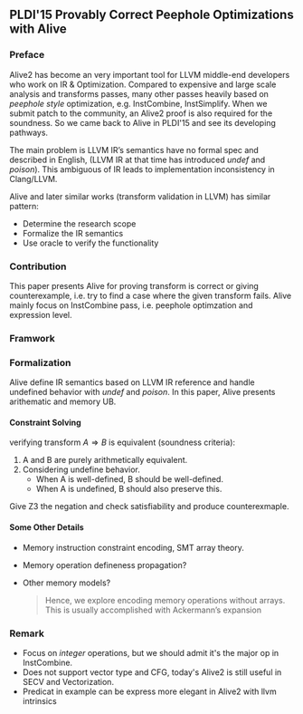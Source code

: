 ## PLDI'15 Provably Correct Peephole Optimizations with Alive

### Preface

Alive2 has become an very important tool for LLVM middle-end developers who work on IR & Optimization.
Compared to expensive and large scale analysis and transforms passes, many other passes heavily based on _peephole style_ optimization, e.g. InstCombine, InstSimplify.
When we submit patch to the community, an Alive2 proof is also required for the soundness.
So we came back to Alive in PLDI'15 and see its developing pathways.

The main problem is LLVM IR’s semantics have no formal spec and described in English, (LLVM IR at that time has introduced _undef_ and _poison_).
This ambiguous of IR leads to implementation inconsistency in Clang/LLVM.

Alive and later similar works (transform validation in LLVM) has similar pattern:
- Determine the research scope
- Formalize the IR semantics
- Use oracle to verify the functionality

### Contribution

This paper presents Alive for proving transform is correct or giving counterexample, i.e. try to find a case where the given transform fails.
Alive mainly focus on InstCombine pass, i.e. peephole optimzation and expression level.

### Framwork

### Formalization

Alive define IR semantics based on LLVM IR reference and handle undefined behavior with _undef_ and _poison_.
In this paper, Alive presents arithematic and memory UB.

#### Constraint Solving
verifying transform $A \Rightarrow B$ is equivalent (soundness criteria):
1. A and B are purely arithmetically equivalent.
2. Considering undefine behavior.
    - When A is well-defined, B should be well-defined.
    - When A is undefined, B should also preserve this.

Give Z3 the negation and check satisfiability and produce counterexmaple. 

#### Some Other Details

- Memory instruction constraint encoding, SMT array theory.
- Memory operation defineness propagation?
- Other memory models?

  > Hence, we explore encoding memory operations without arrays. This is usually accomplished with Ackermann’s expansion

### Remark

- Focus on _integer_ operations, but we should admit it's the major op in InstCombine.
- Does not support vector type and CFG, today's Alive2 is still useful in SECV and Vectorization.
- Predicat in example can be express more elegant in Alive2 with llvm intrinsics

